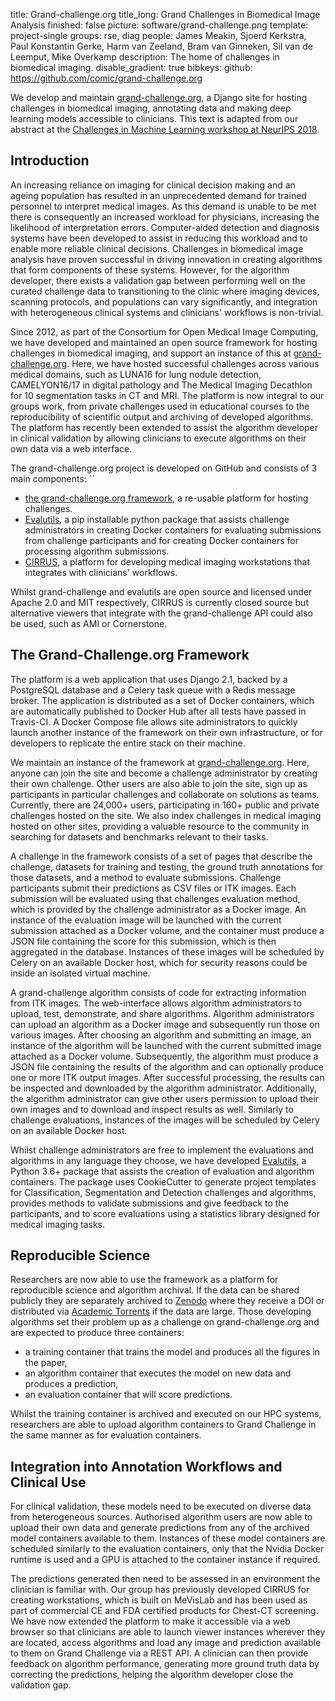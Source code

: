 title: Grand-challenge.org
title_long: Grand Challenges in Biomedical Image Analysis
finished: false
picture: software/grand-challenge.png
template: project-single
groups: rse, diag
people: James Meakin, Sjoerd Kerkstra, Paul Konstantin Gerke, Harm van Zeeland, Bram van Ginneken, Sil van de Leemput, Mike Overkamp
description: The home of challenges in biomedical imaging.
disable_gradient: true
bibkeys:
github: https://github.com/comic/grand-challenge.org


We develop and maintain [grand-challenge.org](https://grand-challenge.org), a Django site for hosting challenges in biomedical imaging, annotating data and making deep learning models accessible to clinicians. This text is adapted from our abstract at the [Challenges in Machine Learning workshop at NeurIPS 2018](https://nips.cc/Conferences/2018/Schedule?showEvent=10909).

## Introduction

An increasing reliance on imaging for clinical decision making and an ageing population has resulted in an unprecedented demand for trained personnel to interpret medical images. As this demand is unable to be met there is consequently an increased workload for physicians, increasing the likelihood of interpretation errors. Computer-aided detection and diagnosis systems have been developed to assist in reducing this workload and to enable more reliable clinical decisions. Challenges in biomedical image analysis have proven successful in driving innovation in creating algorithms that form components of these systems. However, for the algorithm developer, there exists a validation gap between performing well on the curated challenge data to transitioning to the clinic where imaging devices, scanning protocols, and populations can vary significantly, and integration with heterogeneous clinical systems and clinicians' workflows is non-trivial.

Since 2012, as part of the Consortium for Open Medical Image Computing, we have developed and maintained an open source framework for hosting challenges in biomedical imaging, and support an instance of this at [grand-challenge.org](https://grand-challenge.org). Here, we have hosted successful challenges across various medical domains, such as LUNA16 for lung nodule detection, CAMELYON16/17 in digital pathology and The Medical Imaging Decathlon for 10 segmentation tasks in CT and MRI. The platform is now integral to our groups work, from private challenges used in educational courses to the reproducibility of scientific output and archiving of developed algorithms. The platform has recently been extended to assist the algorithm developer in clinical validation by allowing clinicians to execute algorithms on their own data via a web interface.

The grand-challenge.org project is developed on GitHub and consists of 3 main components:
``
-   [the grand-challenge.org framework](https://github.com/comic/grand-challenge.org), a re-usable platform for hosting challenges.
-   [Evalutils](https://github.com/comic/evalutils), a pip installable python package that assists challenge administrators in creating Docker containers for evaluating submissions from challenge participants and for creating Docker containers for processing algorithm submissions.
-   [CIRRUS](/software/cirrus/), a platform for developing medical imaging workstations that integrates with clinicians' workflows.

Whilst grand-challenge and evalutils are open source and licensed under Apache 2.0 and MIT respectively, CIRRUS is currently closed source but alternative viewers that integrate with the grand-challenge API could also be used, such as AMI or Cornerstone.

## The Grand-Challenge.org Framework

The platform is a web application that uses Django 2.1, backed by a PostgreSQL database and a Celery task queue with a Redis message broker. The application is distributed as a set of Docker containers, which are automatically published to Docker Hub after all tests have passed in Travis-CI. A Docker Compose file allows site administrators to quickly launch another instance of the framework on their own infrastructure, or for developers to replicate the entire stack on their machine.

We maintain an instance of the framework at [grand-challenge.org](https://grand-challenge.org). Here, anyone can join the site and become a challenge administrator by creating their own challenge. Other users are also able to join the site, sign up as participants in particular challenges and collaborate on solutions as teams. Currently, there are 24,000+ users, participating in 160+ public and private challenges hosted on the site. We also index challenges in medical imaging hosted on other sites, providing a valuable resource to the community in searching for datasets and benchmarks relevant to their tasks.

A challenge in the framework consists of a set of pages that describe the challenge, datasets for training and testing, the ground truth annotations for those datasets, and a method to evaluate submissions. Challenge participants submit their predictions as CSV files or ITK images. Each submission will be evaluated using that challenges evaluation method, which is provided by the challenge administrator as a Docker image. An instance of the evaluation image will be launched with the current submission attached as a Docker volume, and the container must produce a JSON file containing the score for this submission, which is then aggregated in the database. Instances of these images will be scheduled by Celery on an available Docker host, which for security reasons could be inside an isolated virtual machine.

A grand-challenge algorithm consists of code for extracting information from ITK images. The web-interface allows algorithm administrators to upload, test, demonstrate, and share algorithms. Algorithm administrators can upload an algorithm as a Docker image and subsequently run those on various images. After choosing an algorithm and submitting an image, an instance of the algorithm will be launched with the current submitted image attached as a Docker volume. Subsequently, the algorithm must produce a JSON file containing the results of the algorithm and can optionally produce one or more ITK output images. After successful processing, the results can be inspected and downloaded by the algorithm administrator. Additionally, the algorithm administrator can give other users permission to upload their own images and to download and inspect results as well. Similarly to challenge evaluations, instances of the images will be scheduled by Celery on an available Docker host.

Whilst challenge administrators are free to implement the evaluations and algorithms in any language they choose, we have developed [Evalutils](https://github.com/comic/evalutils), a Python 3.6+ package that assists the creation of evaluation and algorithm containers. The package uses CookieCutter to generate project templates for Classification, Segmentation and Detection challenges and algorithms, provides methods to validate submissions and give feedback to the participants, and to score evaluations using a statistics library designed for medical imaging tasks.

## Reproducible Science

Researchers are now able to use the framework as a platform for reproducible science and algorithm archival. If the data can be shared publicly they are separately archived to [Zenodo](https://zenodo.org/) where they receive a DOI or distributed via [Academic Torrents](http://academictorrents.com/) if the data are large. Those developing algorithms set their problem up as a challenge on grand-challenge.org and are expected to produce three containers:

-   a training container that trains the model and produces all the figures in the paper,
-   an algorithm container that executes the model on new data and produces a prediction,
-   an evaluation container that will score predictions.

Whilst the training container is archived and executed on our HPC systems, researchers are able to upload algorithm containers to Grand Challenge in the same manner as for evaluation containers.

## Integration into Annotation Workflows and Clinical Use

For clinical validation, these models need to be executed on diverse data from heterogeneous sources. Authorised algorithm users are now able to upload their own data and generate predictions from any of the archived model containers available to them. Instances of these model containers are scheduled similarly to the evaluation containers, only that the Nvidia Docker runtime is used and a GPU is attached to the container instance if required.

The predictions generated then need to be assessed in an environment the clinician is familiar with. Our group has previously developed CIRRUS for creating workstations, which is built on MeVisLab and has been used as part of commercial CE and FDA certified products for Chest-CT screening. We have now extended the platform to make it accessible via a web browser so that clinicians are able to launch viewer instances wherever they are located, access algorithms and load any image and prediction available to them on Grand Challenge via a REST API. A clinician can then provide feedback on algorithm performance, generating more ground truth data by correcting the predictions, helping the algorithm developer close the validation gap.
